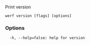 Print version

```
werf version [flags] [options]
```

### Options

```
  -h, --help=false: help for version
```

